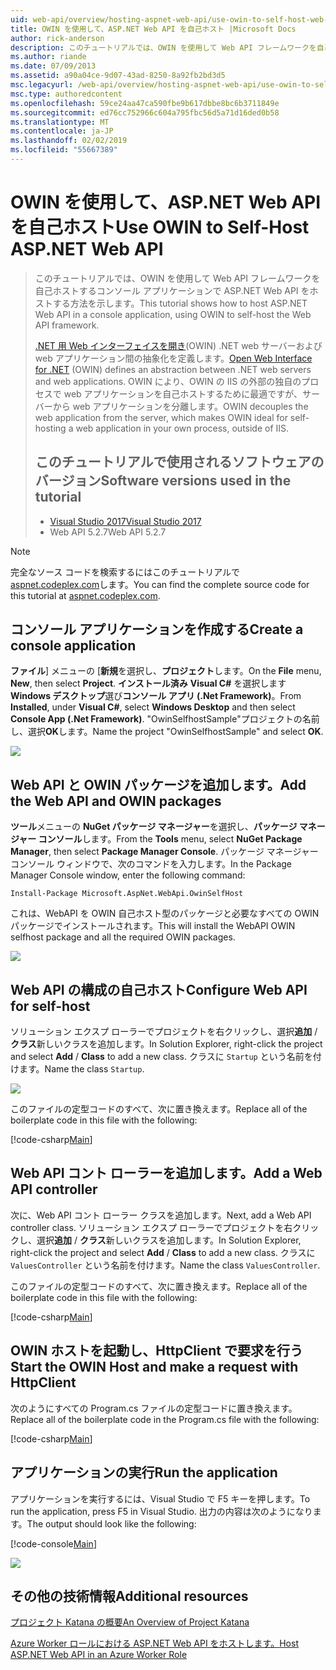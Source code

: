 ```yaml
---
uid: web-api/overview/hosting-aspnet-web-api/use-owin-to-self-host-web-api
title: OWIN を使用して、ASP.NET Web API を自己ホスト |Microsoft Docs
author: rick-anderson
description: このチュートリアルでは、OWIN を使用して Web API フレームワークを自己ホストするコンソール アプリケーションで ASP.NET Web API をホストする方法を示します。 Web Interface for .NET (OWIN) d を開く.
ms.author: riande
ms.date: 07/09/2013
ms.assetid: a90a04ce-9d07-43ad-8250-8a92fb2bd3d5
msc.legacyurl: /web-api/overview/hosting-aspnet-web-api/use-owin-to-self-host-web-api
msc.type: authoredcontent
ms.openlocfilehash: 59ce24aa47ca590fbe9b617dbbe8bc6b3711849e
ms.sourcegitcommit: ed76cc752966c604a795fbc56d5a71d16ded0b58
ms.translationtype: MT
ms.contentlocale: ja-JP
ms.lasthandoff: 02/02/2019
ms.locfileid: "55667389"
---
```

<a name="use-owin-to-self-host-aspnet-web-api"></a><span data-ttu-id="1cc63-104">OWIN を使用して、ASP.NET Web API を自己ホスト</span><span class="sxs-lookup"><span data-stu-id="1cc63-104">Use OWIN to Self-Host ASP.NET Web API</span></span> 
====================

> <span data-ttu-id="1cc63-105">このチュートリアルでは、OWIN を使用して Web API フレームワークを自己ホストするコンソール アプリケーションで ASP.NET Web API をホストする方法を示します。</span><span class="sxs-lookup"><span data-stu-id="1cc63-105">This tutorial shows how to host ASP.NET Web API in a console application, using OWIN to self-host the Web API framework.</span></span>
>
> <span data-ttu-id="1cc63-106">[.NET 用 Web インターフェイスを開き](http://owin.org)(OWIN) .NET web サーバーおよび web アプリケーション間の抽象化を定義します。</span><span class="sxs-lookup"><span data-stu-id="1cc63-106">[Open Web Interface for .NET](http://owin.org) (OWIN) defines an abstraction between .NET web servers and web applications.</span></span> <span data-ttu-id="1cc63-107">OWIN により、OWIN の IIS の外部の独自のプロセスで web アプリケーションを自己ホストするために最適ですが、サーバーから web アプリケーションを分離します。</span><span class="sxs-lookup"><span data-stu-id="1cc63-107">OWIN decouples the web application from the server, which makes OWIN ideal for self-hosting a web application in your own process, outside of IIS.</span></span>
>
> ## <a name="software-versions-used-in-the-tutorial"></a><span data-ttu-id="1cc63-108">このチュートリアルで使用されるソフトウェアのバージョン</span><span class="sxs-lookup"><span data-stu-id="1cc63-108">Software versions used in the tutorial</span></span>
>
>
> - [<span data-ttu-id="1cc63-109">Visual Studio 2017</span><span class="sxs-lookup"><span data-stu-id="1cc63-109">Visual Studio 2017</span></span>](https://visualstudio.microsoft.com/downloads/) 
> - <span data-ttu-id="1cc63-110">Web API 5.2.7</span><span class="sxs-lookup"><span data-stu-id="1cc63-110">Web API 5.2.7</span></span>


> [!NOTE]
> <span data-ttu-id="1cc63-111">完全なソース コードを検索するにはこのチュートリアルで[aspnet.codeplex.com](https://aspnet.codeplex.com/SourceControl/latest#Samples/WebApi/OwinSelfhostSample/ReadMe.txt)します。</span><span class="sxs-lookup"><span data-stu-id="1cc63-111">You can find the complete source code for this tutorial at [aspnet.codeplex.com](https://aspnet.codeplex.com/SourceControl/latest#Samples/WebApi/OwinSelfhostSample/ReadMe.txt).</span></span>


## <a name="create-a-console-application"></a><span data-ttu-id="1cc63-112">コンソール アプリケーションを作成する</span><span class="sxs-lookup"><span data-stu-id="1cc63-112">Create a console application</span></span>

<span data-ttu-id="1cc63-113">**ファイル**] メニューの [**新規**を選択し、**プロジェクト**します。</span><span class="sxs-lookup"><span data-stu-id="1cc63-113">On the **File** menu,  **New**, then select **Project**.</span></span> <span data-ttu-id="1cc63-114">**インストール済み** **Visual C#** を選択します**Windows デスクトップ**選び**コンソール アプリ (.Net Framework)**。</span><span class="sxs-lookup"><span data-stu-id="1cc63-114">From **Installed**, under **Visual C#**, select **Windows Desktop** and then select **Console App (.Net Framework)**.</span></span> <span data-ttu-id="1cc63-115">"OwinSelfhostSample"プロジェクトの名前し、選択**OK**します。</span><span class="sxs-lookup"><span data-stu-id="1cc63-115">Name the project "OwinSelfhostSample" and select **OK**.</span></span>

[![](use-owin-to-self-host-web-api/_static/image7.png)](use-owin-to-self-host-web-api/_static/image7.png)

## <a name="add-the-web-api-and-owin-packages"></a><span data-ttu-id="1cc63-116">Web API と OWIN パッケージを追加します。</span><span class="sxs-lookup"><span data-stu-id="1cc63-116">Add the Web API and OWIN packages</span></span>

<span data-ttu-id="1cc63-117">**ツール**メニューの  **NuGet パッケージ マネージャー**を選択し、**パッケージ マネージャー コンソール**します。</span><span class="sxs-lookup"><span data-stu-id="1cc63-117">From the **Tools** menu, select **NuGet Package Manager**, then select **Package Manager Console**.</span></span> <span data-ttu-id="1cc63-118">パッケージ マネージャー コンソール ウィンドウで、次のコマンドを入力します。</span><span class="sxs-lookup"><span data-stu-id="1cc63-118">In the Package Manager Console window, enter the following command:</span></span>

`Install-Package Microsoft.AspNet.WebApi.OwinSelfHost`

<span data-ttu-id="1cc63-119">これは、WebAPI を OWIN 自己ホスト型のパッケージと必要なすべての OWIN パッケージでインストールされます。</span><span class="sxs-lookup"><span data-stu-id="1cc63-119">This will install the WebAPI OWIN selfhost package and all the required OWIN packages.</span></span>

[![](use-owin-to-self-host-web-api/_static/image4.png)](use-owin-to-self-host-web-api/_static/image3.png)

## <a name="configure-web-api-for-self-host"></a><span data-ttu-id="1cc63-120">Web API の構成の自己ホスト</span><span class="sxs-lookup"><span data-stu-id="1cc63-120">Configure Web API for self-host</span></span>

<span data-ttu-id="1cc63-121">ソリューション エクスプ ローラーでプロジェクトを右クリックし、選択**追加** / **クラス**新しいクラスを追加します。</span><span class="sxs-lookup"><span data-stu-id="1cc63-121">In Solution Explorer, right-click the project and select **Add** / **Class** to add a new class.</span></span> <span data-ttu-id="1cc63-122">クラスに `Startup` という名前を付けます。</span><span class="sxs-lookup"><span data-stu-id="1cc63-122">Name the class `Startup`.</span></span>

![](use-owin-to-self-host-web-api/_static/image5.png)

<span data-ttu-id="1cc63-123">このファイルの定型コードのすべて、次に置き換えます。</span><span class="sxs-lookup"><span data-stu-id="1cc63-123">Replace all of the boilerplate code in this file with the following:</span></span>

[!code-csharp[Main](use-owin-to-self-host-web-api/samples/sample1.cs)]

## <a name="add-a-web-api-controller"></a><span data-ttu-id="1cc63-124">Web API コント ローラーを追加します。</span><span class="sxs-lookup"><span data-stu-id="1cc63-124">Add a Web API controller</span></span>

<span data-ttu-id="1cc63-125">次に、Web API コント ローラー クラスを追加します。</span><span class="sxs-lookup"><span data-stu-id="1cc63-125">Next, add a Web API controller class.</span></span> <span data-ttu-id="1cc63-126">ソリューション エクスプ ローラーでプロジェクトを右クリックし、選択**追加** / **クラス**新しいクラスを追加します。</span><span class="sxs-lookup"><span data-stu-id="1cc63-126">In Solution Explorer, right-click the project and select **Add** / **Class** to add a new class.</span></span> <span data-ttu-id="1cc63-127">クラスに `ValuesController` という名前を付けます。</span><span class="sxs-lookup"><span data-stu-id="1cc63-127">Name the class `ValuesController`.</span></span>

<span data-ttu-id="1cc63-128">このファイルの定型コードのすべて、次に置き換えます。</span><span class="sxs-lookup"><span data-stu-id="1cc63-128">Replace all of the boilerplate code in this file with the following:</span></span>

[!code-csharp[Main](use-owin-to-self-host-web-api/samples/sample2.cs)]

## <a name="start-the-owin-host-and-make-a-request-with-httpclient"></a><span data-ttu-id="1cc63-129">OWIN ホストを起動し、HttpClient で要求を行う</span><span class="sxs-lookup"><span data-stu-id="1cc63-129">Start the OWIN Host and make a request with HttpClient</span></span>

<span data-ttu-id="1cc63-130">次のようにすべての Program.cs ファイルの定型コードに置き換えます。</span><span class="sxs-lookup"><span data-stu-id="1cc63-130">Replace all of the boilerplate code in the Program.cs file with the following:</span></span>

[!code-csharp[Main](use-owin-to-self-host-web-api/samples/sample3.cs)]

## <a name="run-the-application"></a><span data-ttu-id="1cc63-131">アプリケーションの実行</span><span class="sxs-lookup"><span data-stu-id="1cc63-131">Run the application</span></span>

<span data-ttu-id="1cc63-132">アプリケーションを実行するには、Visual Studio で F5 キーを押します。</span><span class="sxs-lookup"><span data-stu-id="1cc63-132">To run the application, press F5 in Visual Studio.</span></span> <span data-ttu-id="1cc63-133">出力の内容は次のようになります。</span><span class="sxs-lookup"><span data-stu-id="1cc63-133">The output should look like the following:</span></span>

[!code-console[Main](use-owin-to-self-host-web-api/samples/sample4.cmd)]

![](use-owin-to-self-host-web-api/_static/image6.png)

## <a name="additional-resources"></a><span data-ttu-id="1cc63-134">その他の技術情報</span><span class="sxs-lookup"><span data-stu-id="1cc63-134">Additional resources</span></span>

[<span data-ttu-id="1cc63-135">プロジェクト Katana の概要</span><span class="sxs-lookup"><span data-stu-id="1cc63-135">An Overview of Project Katana</span></span>](../../../aspnet/overview/owin-and-katana/an-overview-of-project-katana.md)

[<span data-ttu-id="1cc63-136">Azure Worker ロールにおける ASP.NET Web API をホストします。</span><span class="sxs-lookup"><span data-stu-id="1cc63-136">Host ASP.NET Web API in an Azure Worker Role</span></span>](host-aspnet-web-api-in-an-azure-worker-role.md)
